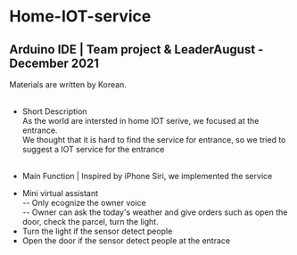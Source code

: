 # Home-IOT-service
## Arduino IDE | Team project & LeaderAugust - December 2021 
Materials are written by Korean.<br/><br/>

* Short Description<br/>
As the world are intersted in home IOT serive, we focused at the entrance.<br/>
We thought that it is hard to find the service for entrance, so we tried to suggest a IOT service for the entrance<br/><br/>

* Main Function | Inspired by iPhone Siri, we implemented the service<br/>
- Mini virtual assistant <br/>
-- Only ecognize the owner voice<br/>
-- Owner can ask the today's weather and give orders such as open the door, check the parcel, turn the light.<br/>
- Turn the light if the sensor detect people <br/>
- Open the door if the sensor detect people at the entrace
